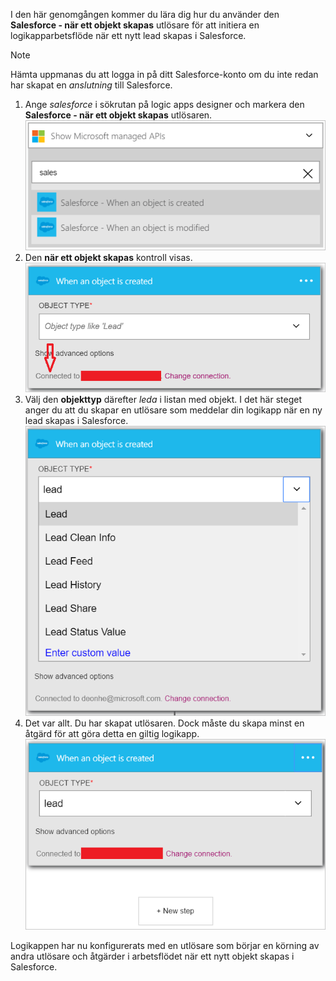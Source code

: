 I den här genomgången kommer du lära dig hur du använder den **Salesforce - när ett objekt skapas** utlösare för att initiera en logikapparbetsflöde när ett nytt lead skapas i Salesforce.

> [!NOTE]
> Hämta uppmanas du att logga in på ditt Salesforce-konto om du inte redan har skapat en *anslutning* till Salesforce.  
> 
> 

1. Ange *salesforce* i sökrutan på logic apps designer och markera den **Salesforce - när ett objekt skapas** utlösaren.  
   ![Salesforce-utlösarbild 1](./media/connectors-create-api-salesforce/trigger-1.png)   
2. Den **när ett objekt skapas** kontroll visas.  
   ![Salesforce-utlösarbild 2](./media/connectors-create-api-salesforce/trigger-2.png)   
3. Välj den **objekttyp** därefter *leda* i listan med objekt. I det här steget anger du att du skapar en utlösare som meddelar din logikapp när en ny lead skapas i Salesforce.   
   ![Bild 3 till Salesforce-utlösare](./media/connectors-create-api-salesforce/trigger-3.png)   
4. Det var allt. Du har skapat utlösaren. Dock måste du skapa minst en åtgärd för att göra detta en giltig logikapp.    
   ![Bild 4 till Salesforce-utlösare](./media/connectors-create-api-salesforce/trigger-4.png)   

Logikappen har nu konfigurerats med en utlösare som börjar en körning av andra utlösare och åtgärder i arbetsflödet när ett nytt objekt skapas i Salesforce.  

